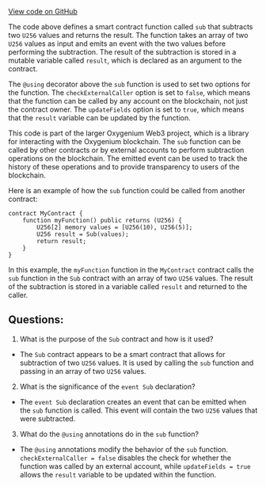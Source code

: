 [View code on GitHub](https://github.com/oxygenium/oxygenium-web3/contracts/sub/sub.ral)

The code above defines a smart contract function called `sub` that subtracts two `U256` values and returns the result. The function takes an array of two `U256` values as input and emits an event with the two values before performing the subtraction. The result of the subtraction is stored in a mutable variable called `result`, which is declared as an argument to the contract. 

The `@using` decorator above the `sub` function is used to set two options for the function. The `checkExternalCaller` option is set to `false`, which means that the function can be called by any account on the blockchain, not just the contract owner. The `updateFields` option is set to `true`, which means that the `result` variable can be updated by the function.

This code is part of the larger Oxygenium Web3 project, which is a library for interacting with the Oxygenium blockchain. The `sub` function can be called by other contracts or by external accounts to perform subtraction operations on the blockchain. The emitted event can be used to track the history of these operations and to provide transparency to users of the blockchain.

Here is an example of how the `sub` function could be called from another contract:

```
contract MyContract {
    function myFunction() public returns (U256) {
        U256[2] memory values = [U256(10), U256(5)];
        U256 result = Sub(values);
        return result;
    }
}
```

In this example, the `myFunction` function in the `MyContract` contract calls the `sub` function in the `Sub` contract with an array of two `U256` values. The result of the subtraction is stored in a variable called `result` and returned to the caller.
## Questions: 
 1. What is the purpose of the `Sub` contract and how is it used?
- The `Sub` contract appears to be a smart contract that allows for subtraction of two `U256` values. It is used by calling the `sub` function and passing in an array of two `U256` values.

2. What is the significance of the `event Sub` declaration?
- The `event Sub` declaration creates an event that can be emitted when the `sub` function is called. This event will contain the two `U256` values that were subtracted.

3. What do the `@using` annotations do in the `sub` function?
- The `@using` annotations modify the behavior of the `sub` function. `checkExternalCaller = false` disables the check for whether the function was called by an external account, while `updateFields = true` allows the `result` variable to be updated within the function.